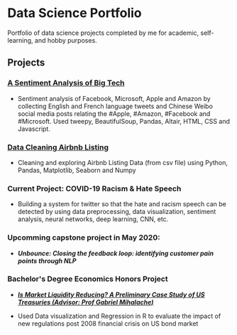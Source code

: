 # Data Science Portfolio

Portfolio of data science projects completed by me for academic, self-learning, and hobby purposes.

## Projects

### [A Sentiment Analysis of Big Tech](https://github.com/varuntulasi/A-Sentiment-Analysis-of-Big-Tech)

* Sentiment analysis of Facebook, Microsoft, Apple and Amazon by collecting English and French language tweets and Chinese Weibo social media posts relating the #Apple, #Amazon, #Facebook and #Microsoft. Used tweepy, BeautifulSoup, Pandas, Altair, HTML, CSS and Javascript.

### [Data Cleaning Airbnb Listing](https://github.com/varuntulasi/Data-Cleaning-Airbnb-listing/tree/master)

 * Cleaning  and exploring Airbnb Listing Data (from csv file) using Python, Pandas, Matplotlib, Seaborn and Numpy

### Current Project: COVID-19 Racism & Hate Speech

* Building a system for twitter so that the hate and racism speech can be detected by using data preprocessing, data visualization, sentiment analysis, neural networks, deep learning, CNN, etc.

### Upcomming capstone project in May 2020: 

* <em>**Unbounce: Closing the feedback loop: identifying customer pain points through NLP**</em>

### Bachelor's Degree Economics Honors Project

* [<em>**Is Market Liquidity Reducing? A Preliminary Case Study of US Treasuries (Advisor: Prof Gabriel Mihalache)**</em>](https://github.com/varuntulasi/Economics-project/blob/master/Honors%20Thesis%20Varun%20Tulasi.pdf)
 
 * Used Data visualization and Regression in R to evaluate the impact of new regulations post 2008 financial crisis on US bond market








